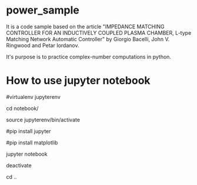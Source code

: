 # power_sample

It is a code sample based on the article "IMPEDANCE MATCHING CONTROLLER FOR AN INDUCTIVELY COUPLED PLASMA CHAMBER, L-type Matching Network Automatic Controller" by Giorgio Bacelli, John V. Ringwood and Petar Iordanov.

It's purpose is to practice complex-number computations in python.


# How to use jupyter notebook

  #virtualenv jupyterenv

  cd notebook/

  source jupyterenv/bin/activate

  #pip install jupyter

  #pip install matplotlib

  jupyter notebook

  deactivate

  cd ..


